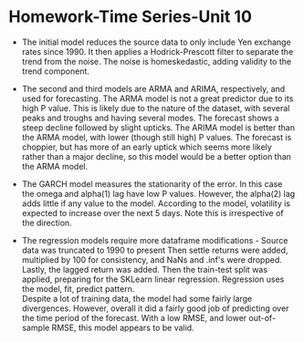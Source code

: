 # Homework-Time Series-Unit 10

 * The initial model reduces the source data to only include Yen exchange rates since 1990.
 It then applies a Hodrick-Prescott filter to separate the trend from the noise.
 The noise is homeskedastic, adding validity to the trend component.

 * The second and third models are ARMA and ARIMA, respectively, and used for forecasting.
 The ARMA model is not a great predictor due to its high P value.  This is likely due to
 the nature of the dataset, with several peaks and troughs and having several modes.
 The forecast shows a steep decline followed by slight upticks.
 The ARIMA model is better than the ARMA model, with lower (though still high) P values.
 The forecast is choppier, but has more of an early uptick which seems more likely rather
 than a major decline, so this model would be a better option than the ARMA model.

 * The GARCH model measures the stationarity of the error.  In this case the omega and alpha(1)
 lag have low P values.  However, the alpha(2) lag adds little if any value to the model.
 According to the model, volatility is expected to increase over the next 5 days.  Note this is
 irrespective of the direction.

 * The regression models require more dataframe modifications - Source data was truncated to 1990 to present
 Then settle returns were added, multiplied by 100 for consistency, and NaNs and .inf's were dropped.
 Lastly, the lagged return was added. Then the train-test split was applied, preparing for the SKLearn
 linear regression.  Regression uses the model, fit, predict pattern.  
 Despite a lot of training data, the model had some fairly large divergences.  However, overall it did a fairly
 good job of predicting over the time period of the forecast.  With a low RMSE, and lower out-of-sample RMSE,
 this model appears to be valid.
